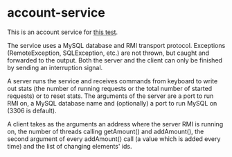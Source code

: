 # account-service

This is an account service for [this test](https://docs.google.com/document/d/1079ot0t5EyihwMhlil0jkMMc2tl9kjoVXC78qKIwDbc/edit).

The service uses a MySQL database and RMI transport protocol. Exceptions (RemoteException, SQLException, etc.) are not thrown, but caught and forwarded to the output. Both the server and the client can only be finished by sending an interruption signal.

A server runs the service and receives commands from keyboard to write out stats (the number of running requests or the total number of started requests) or to reset stats. The arguments of the server are a port to run RMI on, a MySQL database name and (optionally) a port to run MySQL on (3306 is default).

A client takes as the arguments an address where the server RMI is running on, the number of threads calling getAmount() and addAmount(), the second argument of every addAmount() call (a value which is added every time) and the list of changing elements' ids.
